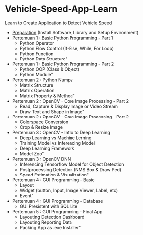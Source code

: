 # Vehicle-Speed-App-Learn
Learn to Create Application to Detect Vehicle Speed

- [Preparation](https://github.com/Muhammad-Yunus/Vehicle-Speed-App-Learn/blob/main/PREPARATION.md) (Install Software, Library and Setup Environment)
- [Pertemuan 1 : Basic Python Programming - Part 1]()
    - Python Operator
    - Python Flow Control (If-Else, While, For Loop)
    - Python Function
    - Python Data Structure"
- Pertemuan 1 : Basic Python Programming - Part 2
    - Python OOP (Class & Object)
    - Python Module"
- Pertemuan 2 : Python Numpy
    - Matrix Structure
    - Matrix Operation
    - Matrix Property & Method"
- Pertemuan 2 :  OpenCV - Core Image Processing - Part 2
    - Read, Capture & Display Image or Video Stream
    - Draw Text and Shape in Image"
- Pertemuan 2 : OpenCV - Core Image Processing - Part 2	
    - Colorspace Conversion
    - Crop & Resize Image
- Pertemuan 3 : OpenCV - Intro to Deep Learning	
    - Deep Learning vs Machine Lerning
    - Training Model vs Inferencing Model
    - Deep Learning Framework
    - Model Zoo"
- Pertemuan 3 : OpenCV DNN
    - Inferencing Tensorflow Model for Object Detection
    - Postprocessing Detection (NMS Box & Draw Ped)
    - Speed Estimation & Visualization"
- Pertemuan 4 : GUI Programming - Basic	
    - Layout
    - Widget (button, Input, Image Viewer, Label, etc)
    - Event"
- Pertemuan 4 : GUI Programming - Database	
    - GUI Presistent with SQL Lite
- Pertemuan 5 : GUI Programming - Final App	
    - Layouting Detection Dashboard
    - Layouting Reporting Data
    - Packing App as .exe Installer"
